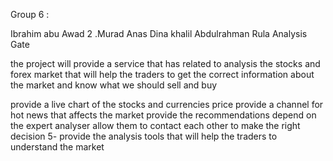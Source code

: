 


Group 6 :

Ibrahim abu Awad 2 .Murad
Anas
Dina khalil
Abdulrahman
Rula
Analysis Gate

the project will provide a service that has related to analysis the stocks and forex market that will help the traders to get the correct information about the market and know what we should sell and buy

provide a live chart of the stocks and currencies price
provide a channel for hot news that affects the market
provide the recommendations depend on the expert analyser
allow them to contact each other to make the right decision 5- provide the analysis tools that will help the traders to understand the market
